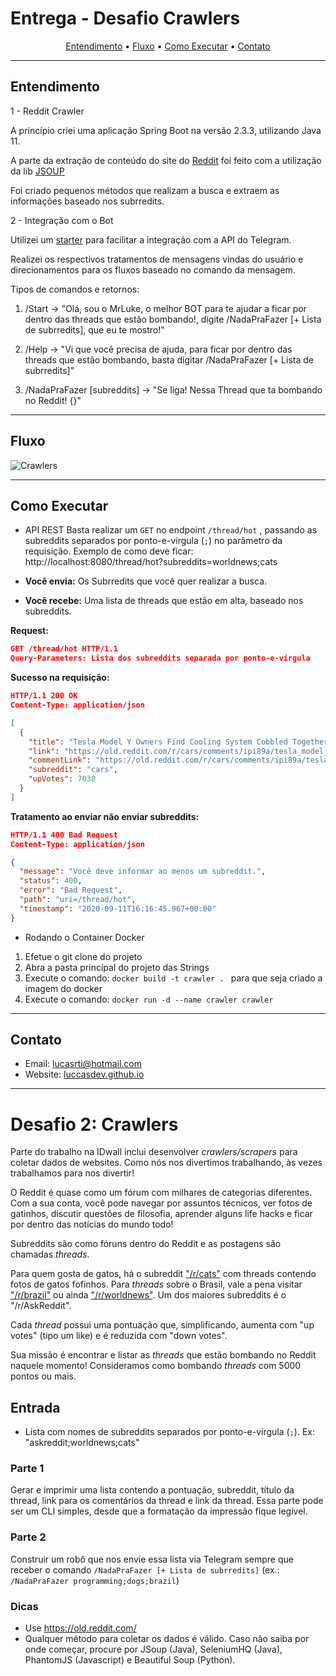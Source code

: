 # Entrega - Desafio Crawlers

<p align="center">
  <a href="#entendimento">Entendimento</a> •
  <a href="#fluxo">Fluxo</a> •
  <a href="#como-executar">Como Executar</a> •
  <a href="#contato">Contato</a>
</p>

---

## Entendimento

1 - Reddit Crawler

A princípio criei uma aplicação Spring Boot na versão 2.3.3, utilizando Java 11.

A parte da extração de conteúdo do site do [Reddit](https://old.reddit.com) foi feito com a utilização da lib [JSOUP](https://jsoup.org/)

Foi criado pequenos métodos que realizam a busca e extraem as informações baseado nos subrredits.

2 - Integração com o Bot

Utilizei um [starter](https://github.com/xabgesagtx/telegram-spring-boot-starter) para facilitar a integração com a API do Telegram.

Realizei os respectivos tratamentos de mensagens vindas do usuário e direcionamentos para os fluxos baseado no comando da mensagem.

Tipos de comandos e retornos:
1. /Start -> "Olá, sou o MrLuke, o melhor BOT para te ajudar a ficar por dentro das threads que estão bombando!, digite /NadaPraFazer [+ Lista de subrredits], que eu te mostro!"

2. /Help -> "Vi que você precisa de ajuda, para ficar por dentro das threads que estão bombando, basta digitar /NadaPraFazer [+ Lista de subrredits]"

3. /NadaPraFazer [subreddits] -> "Se liga! Nessa Thread que ta bombando no Reddit! {}"

---

## Fluxo

![Crawlers](https://i.imgur.com/v42tQb1.png)

---

## Como Executar

- API REST
Basta realizar um `GET` no endpoint `/thread/hot` , passando as subreddits separados por ponto-e-vírgula (`;`) no parâmetro da requisição.
Exemplo de como deve ficar: http://localhost:8080/thread/hot?subreddits=worldnews;cats

- **Você envia:**  Os Subrredits que você quer realizar a busca.
- **Você recebe:** Uma lista de threads que estão em alta, baseado nos subreddits.


**Request:**
```json
GET /thread/hot HTTP/1.1
Query-Parameters: Lista dos subreddits separada por ponto-e-vírgula
```

**Sucesso na requisição:**
```json
HTTP/1.1 200 OK
Content-Type: application/json

[
  {
    "title": "Tesla Model Y Owners Find Cooling System Cobbled Together With Home Depot-Grade Fake Wood",
    "link": "https://old.reddit.com/r/cars/comments/ipi89a/tesla_model_y_owners_find_cooling_system_cobbled/",
    "commentLink": "https://old.reddit.com/r/cars/comments/ipi89a/tesla_model_y_owners_find_cooling_system_cobbled/",
    "subreddit": "cars",
    "upVotes": 7030
  }
]
```
**Tratamento ao enviar não enviar subreddits:**
```json
HTTP/1.1 400 Bad Request
Content-Type: application/json

{
  "message": "Você deve informar ao menos um subreddit.",
  "status": 400,
  "error": "Bad Request",
  "path": "uri=/thread/hot",
  "timestamp": "2020-09-11T16:16:45.967+00:00"
}
``` 
- Rodando o Container Docker
1. Efetue o git clone do projeto
2. Abra a pasta princípal do projeto das Strings
3. Execute o comando: ```docker build -t crawler . ``` para que seja criado a imagem do docker
4. Execute o comando: ```docker run -d --name crawler crawler ```

---

## Contato
- Email: lucasrti@hotmail.com
- Website: [luccasdev.github.io](https://luccasdev.github.io/)

---

# Desafio 2: Crawlers

Parte do trabalho na IDwall inclui desenvolver *crawlers/scrapers* para coletar dados de websites.
Como nós nos divertimos trabalhando, às vezes trabalhamos para nos divertir!

O Reddit é quase como um fórum com milhares de categorias diferentes. Com a sua conta, você pode navegar por assuntos técnicos, ver fotos de gatinhos, discutir questões de filosofia, aprender alguns life hacks e ficar por dentro das notícias do mundo todo!

Subreddits são como fóruns dentro do Reddit e as postagens são chamadas *threads*.

Para quem gosta de gatos, há o subreddit ["/r/cats"](https://www.reddit.com/r/cats) com threads contendo fotos de gatos fofinhos.
Para *threads* sobre o Brasil, vale a pena visitar ["/r/brazil"](https://www.reddit.com/r/brazil) ou ainda ["/r/worldnews"](https://www.reddit.com/r/worldnews/).
Um dos maiores subreddits é o "/r/AskReddit".

Cada *thread* possui uma pontuação que, simplificando, aumenta com "up votes" (tipo um like) e é reduzida com "down votes".

Sua missão é encontrar e listar as *threads* que estão bombando no Reddit naquele momento!
Consideramos como bombando *threads* com 5000 pontos ou mais.

## Entrada
- Lista com nomes de subreddits separados por ponto-e-vírgula (`;`). Ex: "askreddit;worldnews;cats"

### Parte 1
Gerar e imprimir uma lista contendo a pontuação, subreddit, título da thread, link para os comentários da thread e link da thread.
Essa parte pode ser um CLI simples, desde que a formatação da impressão fique legível.

### Parte 2
Construir um robô que nos envie essa lista via Telegram sempre que receber o comando `/NadaPraFazer [+ Lista de subrredits]` (ex.: `/NadaPraFazer programming;dogs;brazil`)

### Dicas
 - Use https://old.reddit.com/
 - Qualquer método para coletar os dados é válido. Caso não saiba por onde começar, procure por JSoup (Java), SeleniumHQ (Java), PhantomJS (Javascript) e Beautiful Soup (Python).
